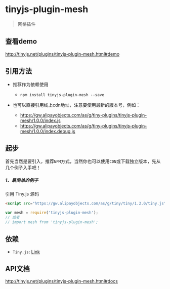 # tinyjs-plugin-mesh

> 网格插件

## 查看demo

http://tinyjs.net/plugins/tinyjs-plugin-mesh.html#demo

## 引用方法

- 推荐作为依赖使用

  - `npm install tinyjs-plugin-mesh --save`

- 也可以直接引用线上cdn地址，注意要使用最新的版本号，例如：

  - https://gw.alipayobjects.com/as/g/tiny-plugins/tinyjs-plugin-mesh/1.0.0/index.js
  - https://gw.alipayobjects.com/as/g/tiny-plugins/tinyjs-plugin-mesh/1.0.0/index.debug.js

## 起步
首先当然是要引入，推荐`NPM`方式，当然你也可以使用`CDN`或下载独立版本，先从几个例子入手吧！

##### 1、最简单的例子

引用 Tiny.js 源码
``` html
<script src="https://gw.alipayobjects.com/as/g/tiny/tiny/1.2.0/tiny.js"></script>
```
``` js
var mesh = require('tinyjs-plugin-mesh');
// 或者
// import mesh from 'tinyjs-plugin-mesh';
```

## 依赖
- `Tiny.js`: [Link](http://tinyjs.net/api)

## API文档

http://tinyjs.net/plugins/tinyjs-plugin-mesh.html#docs
